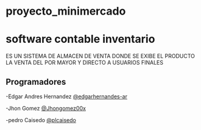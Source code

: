 # proyecto_minimercado
# software contable  inventario 
ES UN SISTEMA DE ALMACEN DE VENTA DONDE SE EXIBE EL PRODUCTO LA VENTA DEL POR MAYOR Y DIRECTO A USUARIOS FINALES 

## Programadores
-Edgar Andres Hernandez [@edgarhernandes-ar](https://github.com/edgarhernandes-ar)


-Jhon Gomez [@Jhongomez00x](https://github.com/Jhongomez00x)




-pedro Caisedo [@plcaisedo](https://github.com/@plcaisedo)


